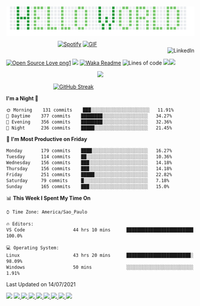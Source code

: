 <p><img align="center" src="assets/hello_world.png" alt="img hello world"></p>

&nbsp;&nbsp;&nbsp;&nbsp;&nbsp;&nbsp;&nbsp;&nbsp;&nbsp;&nbsp;&nbsp;&nbsp;&nbsp;&nbsp;&nbsp;&nbsp;&nbsp;&nbsp;&nbsp;&nbsp;&nbsp;&nbsp;&nbsp;&nbsp;&nbsp;&nbsp;&nbsp;&nbsp;&nbsp;&nbsp;&nbsp;&nbsp;&nbsp;&nbsp;&nbsp;[![Spotify](https://novatorem-marcosbarker.vercel.app/api/spotify)](https://open.spotify.com/user/marcos_barker) [<img alt="GIF" height="130px" src="https://media.giphy.com/media/6iG7AvqmLXgTvay1dq/giphy.gif">](https://open.spotify.com/user/marcos_barker)<br> 
&nbsp;&nbsp;&nbsp;&nbsp;&nbsp;&nbsp;&nbsp;&nbsp;&nbsp;&nbsp;&nbsp;&nbsp;&nbsp;&nbsp;&nbsp;&nbsp;&nbsp;&nbsp;&nbsp;
<a href="https://www.linkedin.com/in/lucasrmagalhaes/">
    <img src="https://img.shields.io/badge/-LinkedIn-blue?style=flat&logo=Linkedin&logoColor=white" title="My Social Network" align="right" alt="LinkedIn">
</a>

[![Open Source Love png1](https://badges.frapsoft.com/os/v1/open-source.png?v=103)](https://github.com/ellerbrock/open-source-badges/)    ![](https://komarev.com/ghpvc/?username=marcosbarker)    [![Waka Readme](https://github.com/marcosbarker/marcosbarker/actions/workflows/waka-readme.yml/badge.svg?branch=master)](https://github.com/marcosbarker/marcosbarker/actions/workflows/waka-readme.yml)    ![Lines of code](https://img.shields.io/badge/From%20Hello%20World%20I%27ve%20Written-67234%20lines%20of%20code-blue)
<a href="https://linktr.ee/marcos_barker">
<img height="135px" src="https://github-readme-stats.vercel.app/api?username=marcosbarker&hide=stars&hide_title=true&hide_border=true&show_icons=true&include_all_commits=false&count_private=true&line_height=21&text_color=000&icon_color=3AFC55&bg_color=0,c64dff,4dfcff,52fa5a&theme=graywhite" /><img height="135px" src="https://github-readme-stats.vercel.app/api/top-langs/?username=marcosbarker&hide_title=true&hide_border=true&layout=compact&langs_count=7&exclude_repo=comp426,Redventures-Movie-Quotes&text_color=000&icon_color=fff&bg_color=0,52fa5a,ffc64d&theme=graywhite" />
</a></br>

<div align="center">
<img height="100px" src="https://github-profile-trophy.vercel.app/?username=marcosbarker&theme=dracula&no-bg=false&no-frame=false&title=Commit&title=Issues&title=MultipleLang&title=PullRequest&title=Repositories">
</div>

&nbsp;&nbsp;&nbsp;&nbsp;&nbsp;&nbsp;&nbsp;&nbsp;&nbsp;&nbsp;&nbsp;&nbsp;&nbsp;&nbsp;&nbsp;&nbsp;&nbsp;&nbsp;&nbsp;&nbsp;&nbsp;&nbsp;&nbsp;&nbsp;&nbsp;&nbsp;&nbsp;&nbsp;&nbsp;&nbsp;&nbsp;&nbsp;[![GitHub Streak](https://marcosbarker-streak-stats.herokuapp.com?user=marcosbarker&theme=vue&hide_border=true&stroke=000000&ring=FF914C&fire=C254FF&currStreakNum=000000&sideNums=282A36&currStreakLabel=000000&sideLabels=000000&dates=282A36)](https://git.io/streak-stats)<br>

<!--START_SECTION:waka-->
**I'm a Night 🦉** 

```text
🌞 Morning    131 commits    ███░░░░░░░░░░░░░░░░░░░░░░   11.91% 
🌆 Daytime    377 commits    ████████░░░░░░░░░░░░░░░░░   34.27% 
🌃 Evening    356 commits    ████████░░░░░░░░░░░░░░░░░   32.36% 
🌙 Night      236 commits    █████░░░░░░░░░░░░░░░░░░░░   21.45%

```
📅 **I'm Most Productive on Friday** 

```text
Monday       179 commits    ████░░░░░░░░░░░░░░░░░░░░░   16.27% 
Tuesday      114 commits    ██░░░░░░░░░░░░░░░░░░░░░░░   10.36% 
Wednesday    156 commits    ███░░░░░░░░░░░░░░░░░░░░░░   14.18% 
Thursday     156 commits    ███░░░░░░░░░░░░░░░░░░░░░░   14.18% 
Friday       251 commits    █████░░░░░░░░░░░░░░░░░░░░   22.82% 
Saturday     79 commits     █░░░░░░░░░░░░░░░░░░░░░░░░   7.18% 
Sunday       165 commits    ███░░░░░░░░░░░░░░░░░░░░░░   15.0%

```


📊 **This Week I Spent My Time On** 

```text
⌚︎ Time Zone: America/Sao_Paulo

🔥 Editors: 
VS Code                  44 hrs 10 mins      █████████████████████████   100.0%

💻 Operating System: 
Linux                    43 hrs 20 mins      ████████████████████████░   98.09% 
Windows                  50 mins             ░░░░░░░░░░░░░░░░░░░░░░░░░   1.91%

```


 Last Updated on 14/07/2021
<!--END_SECTION:waka-->
<a>
  <img width="800px" src="https://activity-graph.herokuapp.com/graph?username=marcosbarker&bg_color=ffffff&color=000000&line=3AFC55&point=c64dff&area=true&hide_border=true" />
</a>
<a href="https://github.com/marcosbarker/barkerDexPokeAPI">
  <img height="140px" src="https://github-readme-stats.vercel.app/api/pin/?username=marcosbarker&repo=barkerDexPokeAPI&bg_color=0,3B93E6,4dfcff,3AFC55&theme=graywhite" />
</a>  
<a href="https://github.com/marcosbarker/serratec.residencia">  
  <img height="140px" src="https://github-readme-stats.vercel.app/api/pin/?username=marcosbarker&repo=serratec.residencia&bg_color=0,3AFC55,52fa5a,52fa5a,ffc64d&theme=graywhite" />
</a>
<a href="https://github.com/marcosbarker/alura.imersaoDev">
  <img height="140px" src="https://github-readme-stats.vercel.app/api/pin/?username=marcosbarker&repo=alura.imersaoDev&bg_color=0,3B93E6,4dfcff,3AFC55&theme=graywhite" />
</a>  
<a href="https://github.com/marcosbarker/alura.imersaoReact-Alurakut">  
  <img height="140px" src="https://github-readme-stats.vercel.app/api/pin/?username=marcosbarker&repo=alura.imersaoReact-Alurakut&bg_color=0,3AFC55,52fa5a,ffc64d&theme=graywhite" />
</a>
<a href="https://github.com/marcosbarker/javaPOO">
  <img href="140px" src="https://github-readme-stats.vercel.app/api/pin/?username=marcosbarker&repo=javaPOO&bg_color=0,3B93E6,4dfcff,4dfcff,4dfcff,3AFC55&theme=graywhite" />
</a>
<a href="https://github.com/marcosbarker/NLW4-rocketpay">  
  <img href="140px" src="https://github-readme-stats.vercel.app/api/pin/?username=marcosbarker&repo=NLW4-rocketpay&bg_color=0,52fa5a,ffc64d&theme=graywhite" />
</a>
<a href="https://github.com/marcosbarker/instagram-clone-homepage">  
  <img href="140px" src="https://github-readme-stats.vercel.app/api/pin/?username=marcosbarker&repo=instagram-clone-homepage&bg_color=3B93E6,3B93E6,4dfcff,52fa5a&theme=graywhite" />
</a>
<a href="https://github.com/marcosbarker/netflix-simple-copy">  
  <img href="140px" src="https://github-readme-stats.vercel.app/api/pin/?username=marcosbarker&repo=netflix-simple-copy&bg_color=0,52fa5a,ffc64d,ffc64d&theme=graywhite" />
</a>
<!--
#c64dff
#3AFC55
#52fa5a
#ffc64d
#3B93E6
#4dfcff
#ffffff
#9e4c98
#00e658
#df82f2
#000000
-->


